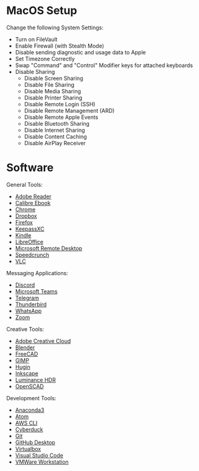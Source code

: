 # MacOS Setup

Change the following System Settings:

- Turn on FileVault
- Enable Firewall (with Stealth Mode)
- Disable sending diagnostic and usage data to Apple
- Set Timezone Correctly
- Swap "Command" and "Control" Modifier keys for attached keyboards
- Disable Sharing
  - Disable Screen Sharing
  - Disable File Sharing
  - Disable Media Sharing
  - Disable Printer Sharing
  - Disable Remote Login (SSH)
  - Disable Remote Management (ARD)
  - Disable Remote Apple Events
  - Disable Bluetooth Sharing
  - Disable Internet Sharing
  - Disable Content Caching
  - Disable AirPlay Receiver

# Software

General Tools:

- [Adobe Reader](https://get.adobe.com/reader/)
- [Calibre Ebook](https://calibre-ebook.com/download_osx)
- [Chrome](https://www.google.com/chrome/)
- [Dropbox](https://www.dropbox.com/install)
- [Firefox](https://www.mozilla.org/en-US/firefox/new/)
- [KeepassXC](https://keepassxc.org/)
- [Kindle](https://www.amazon.com.au/kindle-dbs/fd/kcp)
- [LibreOffice](https://www.libreoffice.org/)
- [Microsoft Remote Desktop](https://apps.apple.com/us/app/microsoft-remote-desktop/id1295203466)
- [Speedcrunch](https://speedcrunch.org/)
- [VLC](https://www.videolan.org/vlc/)

Messaging Applications:

- [Discord](https://discordapp.com/)
- [Microsoft Teams](https://teams.microsoft.com/downloads)
- [Telegram](https://macos.telegram.org/)
- [Thunderbird](https://www.thunderbird.net/en-US/)
- [WhatsApp](https://www.whatsapp.com/download/?lang=en)
- [Zoom](https://zoom.us/support/download)

Creative Tools:

- [Adobe Creative Cloud](https://creativecloud.adobe.com/apps/download/creative-cloud)
- [Blender](https://www.blender.org/)
- [FreeCAD](https://www.freecadweb.org/)
- [GIMP](https://www.gimp.org/)
- [Hugin](http://hugin.sourceforge.net/download/)
- [Inkscape](https://inkscape.org/)
- [Luminance HDR](http://qtpfsgui.sourceforge.net)
- [OpenSCAD](https://www.openscad.org/)

Development Tools:

- [Anaconda3](https://www.anaconda.com/products/individual)
- [Atom](https://atom.io/)
- [AWS CLI](https://awscli.amazonaws.com/AWSCLIV2.pkg)
- [Cyberduck](https://cyberduck.io/)
- [Git](https://git-scm.com/downloads)
- [GitHub Desktop](https://desktop.github.com/)
- [Virtualbox](https://www.virtualbox.org/wiki/Downloads)
- [Visual Studio Code](https://code.visualstudio.com/)
- [VMWare Workstation](https://www.vmware.com/au/products/workstation-pro/workstation-pro-evaluation.html)

